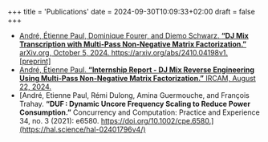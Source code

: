 +++
title = 'Publications'
date = 2024-09-30T10:09:33+02:00
draft = false
+++

- [André, Étienne Paul, Dominique Fourer, and Diemo Schwarz. **“DJ Mix Transcription with Multi-Pass Non-Negative Matrix Factorization.”** arXiv.org, October 5, 2024. https://arxiv.org/abs/2410.04198v1. [preprint]](https://arxiv.org/abs/2410.04198v1)
- [André, Étienne Paul. **“Internship Report - DJ Mix Reverse Engineering Using Multi-Pass Non-Negative Matrix Factorization.”** IRCAM, August 22, 2024.](</doc/ANDRE_Report_DJ mix reverse engineering using multi-pass non-negative matrix factorization.pdf>)
- [André, Etienne Paul, Rémi Dulong, Amina Guermouche, and François Trahay. **“DUF : Dynamic Uncore Frequency Scaling to Reduce Power Consumption.”** Concurrency and Computation: Practice and Experience 34, no. 3 (2021): e6580. https://doi.org/10.1002/cpe.6580.](https://hal.science/hal-02401796v4/)